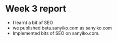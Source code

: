 # Week 3 report

- I learnt a bit of SEO
- we published beta.sanyiko.com as sanyiko.com
- Implemented bits of SEO on sanyiko.com.